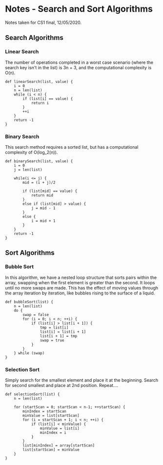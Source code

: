 # Notes - Search and Sort Algorithms

Notes taken for CS1 final, 12/05/2020.

## Search Algorithms

### Linear Search

The number of operations completed in a worst case scenario (where the search key isn't in the list) is 3n + 3, and the computational complexity is O(n).

```pseudocode
def linearSearch(list, value) {
    i = 0
    n = len(list)
    while (i < n) {
        if (list[i] == value) {
            return i
        }
        ++i
    }
    return -1
}
```



### Binary Search

This search method requires a sorted list, but has a computational complexity of O(log_2(n)).

```pseudocode
def binarySearch(list, value) {
	i = 0
	j = len(list)
	
	while(i <= j) {
		mid = (i + j)/2
		
		if (list[mid] == value) {
			return mid
		}
		else if (list[mid] > value) {
			j = mid - 1
		}
		else {
			i = mid + 1
		}
	}
	return -1
}
```



## Sort Algorithms

### Bubble Sort

In this algorithm, we have a nested loop structure that sorts pairs within the array, swapping when the first element is greater than the second. It loops until no more swaps are made. This has the effect of moving values through the array iteration by iteration, like bubbles rising to the surface of a liquid.

```pseudocode
def bubbleSort(list) {
	n = len(list)
	do {
		swap = false
		for (i = 0; i < n; ++i) {
			if (list[i] > list[i + 1]) {
				tmp = list[i]
				list[i] = list[i + 1]
				list[i + 1] = tmp
				swap = true
			}
		}
	} while (swap)
}
```



### Selection Sort

Simply search for the smallest element and place it at the beginning. Search for second smallest and place at 2nd position. Repeat....

```pseudocode
def selectionSort(list) {
	n = len(list)
	
	for (startScan = 0; startScan < n-1; ++startScan) {
		minIndex = startScan
		minValue = list[startScan]
		for (i = startScan + 1; i < n; ++i) {
			if (list[i] < minValue) {
				minValue = list[i]
				minIndex = i
			}
		}
		list[minIndex] = array[startScan]
		list[startScan] = minValue
	}
}
```







